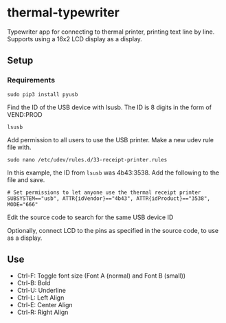 # thermal-typewriter
Typewriter app for connecting to thermal printer, printing text line by line. Supports using a 16x2 LCD display as a display.

## Setup
### Requirements
    sudo pip3 install pyusb

Find the ID of the USB device with lsusb. The ID is 8 digits in the form of VEND:PROD

    lsusb

Add permission to all users to use the USB printer. Make a new udev rule file with.

    sudo nano /etc/udev/rules.d/33-receipt-printer.rules

In this example, the ID from `lsusb` was 4b43:3538. Add the following to the file and save. 

    # Set permissions to let anyone use the thermal receipt printer
    SUBSYSTEM=="usb", ATTR{idVendor}=="4b43", ATTR{idProduct}=="3538", MODE="666"

Edit the source code to search for the same USB device ID

Optionally, connect LCD to the pins as specified in the source code, to use as a display.

## Use
* Ctrl-F: Toggle font size (Font A (normal) and Font B (small))
* Ctrl-B: Bold
* Ctrl-U: Underline
* Ctrl-L: Left Align
* Ctrl-E: Center Align
* Ctrl-R: Right Align
